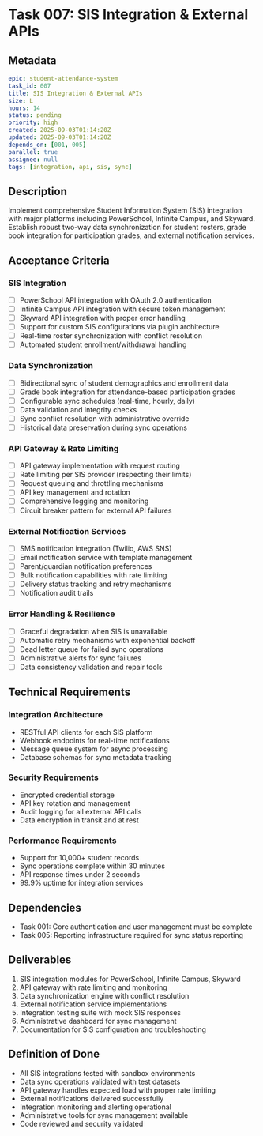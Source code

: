 # Task 007: SIS Integration & External APIs

## Metadata
```yaml
epic: student-attendance-system
task_id: 007
title: SIS Integration & External APIs
size: L
hours: 14
status: pending
priority: high
created: 2025-09-03T01:14:20Z
updated: 2025-09-03T01:14:20Z
depends_on: [001, 005]
parallel: true
assignee: null
tags: [integration, api, sis, sync]
```

## Description

Implement comprehensive Student Information System (SIS) integration with major platforms including PowerSchool, Infinite Campus, and Skyward. Establish robust two-way data synchronization for student rosters, grade book integration for participation grades, and external notification services.

## Acceptance Criteria

### SIS Integration
- [ ] PowerSchool API integration with OAuth 2.0 authentication
- [ ] Infinite Campus API integration with secure token management
- [ ] Skyward API integration with proper error handling
- [ ] Support for custom SIS configurations via plugin architecture
- [ ] Real-time roster synchronization with conflict resolution
- [ ] Automated student enrollment/withdrawal handling

### Data Synchronization
- [ ] Bidirectional sync of student demographics and enrollment data
- [ ] Grade book integration for attendance-based participation grades
- [ ] Configurable sync schedules (real-time, hourly, daily)
- [ ] Data validation and integrity checks
- [ ] Sync conflict resolution with administrative override
- [ ] Historical data preservation during sync operations

### API Gateway & Rate Limiting
- [ ] API gateway implementation with request routing
- [ ] Rate limiting per SIS provider (respecting their limits)
- [ ] Request queuing and throttling mechanisms
- [ ] API key management and rotation
- [ ] Comprehensive logging and monitoring
- [ ] Circuit breaker pattern for external API failures

### External Notification Services
- [ ] SMS notification integration (Twilio, AWS SNS)
- [ ] Email notification service with template management
- [ ] Parent/guardian notification preferences
- [ ] Bulk notification capabilities with rate limiting
- [ ] Delivery status tracking and retry mechanisms
- [ ] Notification audit trails

### Error Handling & Resilience
- [ ] Graceful degradation when SIS is unavailable
- [ ] Automatic retry mechanisms with exponential backoff
- [ ] Dead letter queue for failed sync operations
- [ ] Administrative alerts for sync failures
- [ ] Data consistency validation and repair tools

## Technical Requirements

### Integration Architecture
- RESTful API clients for each SIS platform
- Webhook endpoints for real-time notifications
- Message queue system for async processing
- Database schemas for sync metadata tracking

### Security Requirements
- Encrypted credential storage
- API key rotation and management
- Audit logging for all external API calls
- Data encryption in transit and at rest

### Performance Requirements
- Support for 10,000+ student records
- Sync operations complete within 30 minutes
- API response times under 2 seconds
- 99.9% uptime for integration services

## Dependencies
- Task 001: Core authentication and user management must be complete
- Task 005: Reporting infrastructure required for sync status reporting

## Deliverables
1. SIS integration modules for PowerSchool, Infinite Campus, Skyward
2. API gateway with rate limiting and monitoring
3. Data synchronization engine with conflict resolution
4. External notification service implementations
5. Integration testing suite with mock SIS responses
6. Administrative dashboard for sync management
7. Documentation for SIS configuration and troubleshooting

## Definition of Done
- All SIS integrations tested with sandbox environments
- Data sync operations validated with test datasets
- API gateway handles expected load with proper rate limiting
- External notifications delivered successfully
- Integration monitoring and alerting operational
- Administrative tools for sync management available
- Code reviewed and security validated